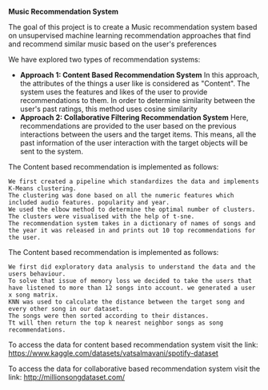 **Music Recommendation System**

The goal of this project is to create a Music recommendation system based on unsupervised machine learning recommendation approaches that find and recommend similar music based on the user's preferences

We have explored two types of recommendation systems:
- **Approach 1: Content Based Recommendation System**
In this approach, the attributes of the things a user like is considered as "Content". The system uses the features and likes of the user to provide recommendations to them. In order to determine similarity between the user's past ratings, this method uses cosine similarity
- **Approach 2: Collaborative Filtering Recommendation System**
Here, recommendations are provided to the user based on the previous interactions between the users and the target items. This means, all the past information of the user interaction with the target objects will be sent to the system.

The Content based recommendation is implemented as follows:

    We first created a pipeline which standardizes the data and implements K-Means clustering.
    The clustering was done based on all the numeric features which included audio features. popularity and year.
    We used the elbow method to determine the optimal number of clusters.
    The clusters were visualised with the help of t-sne.
    The recommendation system takes in a dictionary of names of songs and the year it was released in and prints out 10 top recommendations for the user.

The Content based recommendation is implemented as follows:

    We first did exploratory data analysis to understand the data and the users behaviour.
    To solve that issue of memory loss we decided to take the users that have listened to more than 12 songs into account. we generated a user x song matrix.
    KNN was used to calculate the distance between the target song and every other song in our dataset.
    The songs were then sorted according to their distances.
    Tt will then return the top k nearest neighbor songs as song recommendations.

To access the data for content based recommendation system visit the link: https://www.kaggle.com/datasets/vatsalmavani/spotify-dataset


To access the data for collaborative based recommendation system visit the link: http://millionsongdataset.com/
